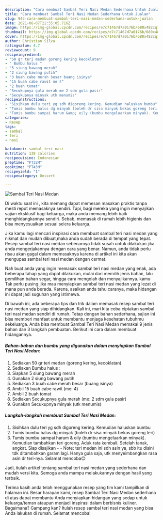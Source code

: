 ```yaml
---
description: "Cara membuat Sambal Teri Nasi Medan Sederhana Untuk Jualan"
title: "Cara membuat Sambal Teri Nasi Medan Sederhana Untuk Jualan"
slug: 943-cara-membuat-sambal-teri-nasi-medan-sederhana-untuk-jualan
date: 2021-06-07T22:55:05.716Z
image: https://img-global.cpcdn.com/recipes/e7c71467d7a0176b/680x482cq70/sambal-teri-nasi-medan-foto-resep-utama.jpg
thumbnail: https://img-global.cpcdn.com/recipes/e7c71467d7a0176b/680x482cq70/sambal-teri-nasi-medan-foto-resep-utama.jpg
cover: https://img-global.cpcdn.com/recipes/e7c71467d7a0176b/680x482cq70/sambal-teri-nasi-medan-foto-resep-utama.jpg
author: Christian Silva
ratingvalue: 4.7
reviewcount: 9
recipeingredient:
- "50 gr teri medan goreng kering kecoklatan"
- " Bumbu halus "
- "5 siung bawang merah"
- "2 siung bawang putih"
- "3 buah cabe merah besar buang isinya"
- "15 buah cabe rawit me 4"
- "2 buah tomat"
- "Secukupnya gula merah me 2 sdm gula pasir"
- "Secukupnya minyak utk menumis"
recipeinstructions:
- "Sisihkan dulu teri yg sdh digoreng kering. Kemudian haluskan bumbu"
- "Tumis bumbu halus dg minyak (boleh dr sisa minyak bekas goreng teri)"
- "Tumis bumbu sampai harum &amp; oily (bumbu mengeluarkan minyak). Kemudian tambahkan teri goreng. Aduk rata kembali. Setelah tanak, angkat. Siap disajikan  Note: teri medan ini sdh asin ya, sbb itu disini tdk ditambahkan garam lagi. Hanya gula saja, utk menyeimbangkan rasa asin dr teri-nya. Selamat mencoba😉"
categories:
- Resep
tags:
- sambal
- teri
- nasi

katakunci: sambal teri nasi 
nutrition: 138 calories
recipecuisine: Indonesian
preptime: "PT32M"
cooktime: "PT43M"
recipeyield: "1"
recipecategory: Dessert

---
```



![Sambal Teri Nasi Medan](https://img-global.cpcdn.com/recipes/e7c71467d7a0176b/680x482cq70/sambal-teri-nasi-medan-foto-resep-utama.jpg)

Di waktu  saat ini , kita memang dapat memesan masakan praktis tanpa mesti repot memasaknya sendiri. Tapi, bagi mereka yang ingin menyajikan sajian eksklusif bagi keluarga, maka anda memang lebih baik menghidangkannya sendiri. Sebab, memasak di rumah lebih higienis dan bisa menyesuaikan sesuai selera keluarga.

Jika kamu lagi mencari inspirasi cara membuat sambal teri nasi medan yang nikmat dan mudah dibuat,maka anda sudah berada di tempat yang tepat. Resep sambal teri nasi medan  sebenarnya tidak susah untuk dilakukan jika anda mengerjakannya dengan cara yang benar. Namun, anda tidak perlu risau akan gagal dalam memasaknya 
karena di artikel ini kita akan mengupas sambal teri nasi medan dengan cermat.  



Nah buat anda yang ingin memasak sambal teri nasi medan yang enak, ada beberapa tahap yang dapat dilakukan, mulai dari memilih jenis bahan, lalu pemilihan bahan segar, hingga cara mengolah dan menyajikannya. kamu Tak perlu pusing jika mau menyiapkan sambal teri nasi medan yang lezat di mana pun anda berada. Karena, asalkan anda  tahu caranya, maka hidangan ini dapat jadi suguhan yang istimewa.

Di bawah ini, ada beberapa tips dan trik dalam memasak resep sambal teri nasi medan yang siap dihidangkan. Kali ini, mari kita coba ciptakan sambal teri nasi medan sendiri di rumah. Tetap dengan bahan sederhana, sajian ini bisa memberi manfaat untuk membantu menjaga kesehatan tubuhmu sekeluarga. Anda bisa membuat Sambal Teri Nasi Medan memakai 9 jenis bahan dan 3 langkah pembuatan. Berikut ini cara dalam membuat hidangannya.

<!--inarticleads1-->

##### Bahan-bahan dan bumbu yang digunakan dalam menyiapkan Sambal Teri Nasi Medan:

1. Sediakan 50 gr teri medan (goreng kering, kecoklatan)
1. Sediakan  Bumbu halus :
1. Siapkan 5 siung bawang merah
1. Gunakan 2 siung bawang putih
1. Sediakan 3 buah cabe merah besar (buang isinya)
1. Ambil 15 buah cabe rawit (me: 4)
1. Ambil 2 buah tomat
1. Sediakan Secukupnya gula merah (me: 2 sdm gula pasir)
1. Gunakan Secukupnya minyak (utk menumis)




<!--inarticleads2-->

##### Langkah-langkah membuat Sambal Teri Nasi Medan:

1. Sisihkan dulu teri yg sdh digoreng kering. Kemudian haluskan bumbu
1. Tumis bumbu halus dg minyak (boleh dr sisa minyak bekas goreng teri)
1. Tumis bumbu sampai harum &amp; oily (bumbu mengeluarkan minyak). Kemudian tambahkan teri goreng. Aduk rata kembali. Setelah tanak, angkat. Siap disajikan -  - Note: teri medan ini sdh asin ya, sbb itu disini tdk ditambahkan garam lagi. Hanya gula saja, utk menyeimbangkan rasa asin dr teri-nya. Selamat mencoba😉




Jadi, itulah artikel tentang  sambal teri nasi medan  yang sederhana dan mudah versi kita. Semoga anda mampu melakukannya dengan hasil yang terbaik. 

Terima kasih anda telah menggunakan resep yang tim kami tampilkan di halaman ini. Besar harapan kami, resep  Sambal Teri Nasi Medan sederhana di atas dapat membantu Anda menyiapkan hidangan yang sedap untuk keluarga/teman ataupun menjadi inspirasi dalam berbisnis kuliner. Bagaimana? Gampang kan? Itulah resep sambal teri nasi medan yang bisa Anda lakukan di rumah. Selamat mencoba!

